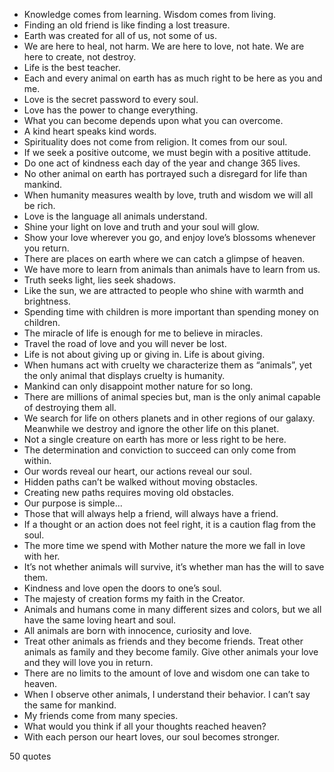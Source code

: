  - Knowledge comes from learning. Wisdom comes from living.
 - Finding an old friend is like finding a lost treasure.
 - Earth was created for all of us, not some of us.
 - We are here to heal, not harm. We are here to love, not hate. We are here to create, not destroy.
 - Life is the best teacher.
 - Each and every animal on earth has as much right to be here as you and me.
 - Love is the secret password to every soul.
 - Love has the power to change everything.
 - What you can become depends upon what you can overcome.
 - A kind heart speaks kind words.
 - Spirituality does not come from religion. It comes from our soul.
 - If we seek a positive outcome, we must begin with a positive attitude.
 - Do one act of kindness each day of the year and change 365 lives.
 - No other animal on earth has portrayed such a disregard for life than mankind.
 - When humanity measures wealth by love, truth and wisdom we will all be rich.
 - Love is the language all animals understand.
 - Shine your light on love and truth and your soul will glow.
 - Show your love wherever you go, and enjoy love’s blossoms whenever you return.
 - There are places on earth where we can catch a glimpse of heaven.
 - We have more to learn from animals than animals have to learn from us.
 - Truth seeks light, lies seek shadows.
 - Like the sun, we are attracted to people who shine with warmth and brightness.
 - Spending time with children is more important than spending money on children.
 - The miracle of life is enough for me to believe in miracles.
 - Travel the road of love and you will never be lost.
 - Life is not about giving up or giving in. Life is about giving.
 - When humans act with cruelty we characterize them as “animals”, yet the only animal that displays cruelty is humanity.
 - Mankind can only disappoint mother nature for so long.
 - There are millions of animal species but, man is the only animal capable of destroying them all.
 - We search for life on others planets and in other regions of our galaxy. Meanwhile we destroy and ignore the other life on this planet.
 - Not a single creature on earth has more or less right to be here.
 - The determination and conviction to succeed can only come from within.
 - Our words reveal our heart, our actions reveal our soul.
 - Hidden paths can’t be walked without moving obstacles.
 - Creating new paths requires moving old obstacles.
 - Our purpose is simple...
 - Those that will always help a friend, will always have a friend.
 - If a thought or an action does not feel right, it is a caution flag from the soul.
 - The more time we spend with Mother nature the more we fall in love with her.
 - It’s not whether animals will survive, it’s whether man has the will to save them.
 - Kindness and love open the doors to one’s soul.
 - The majesty of creation forms my faith in the Creator.
 - Animals and humans come in many different sizes and colors, but we all have the same loving heart and soul.
 - All animals are born with innocence, curiosity and love.
 - Treat other animals as friends and they become friends. Treat other animals as family and they become family. Give other animals your love and they will love you in return.
 - There are no limits to the amount of love and wisdom one can take to heaven.
 - When I observe other animals, I understand their behavior. I can’t say the same for mankind.
 - My friends come from many species.
 - What would you think if all your thoughts reached heaven?
 - With each person our heart loves, our soul becomes stronger.

50 quotes